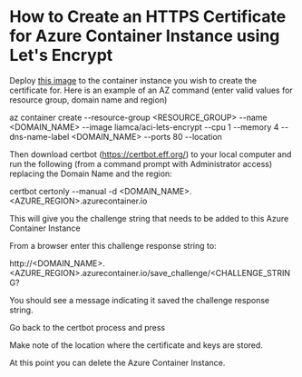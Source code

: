 # How to Create an HTTPS Certificate for Azure Container Instance using Let's Encrypt

Deploy [this image](https://hub.docker.com/repository/docker/liamca/aci-lets-encrypt/general) to the container instance you wish to create the certificate for. Here is an example of an AZ command (enter valid values for resource group, domain name and region)

az container create --resource-group <RESOURCE_GROUP> --name <DOMAIN_NAME> --image liamca/aci-lets-encrypt --cpu 1 --memory 4 --dns-name-label <DOMAIN_NAME> --ports 80 --location

Then download certbot (https://certbot.eff.org/) to your local computer and run the following (from a command prompt with Administrator access) replacing the Domain Name and the region:

certbot certonly --manual -d <DOMAIN_NAME>.<AZURE_REGION>.azurecontainer.io

This will give you the challenge string that needs to be added to this Azure Container Instance

From a browser enter this challenge response string to: 

http://<DOMAIN_NAME>.<AZURE_REGION>.azurecontainer.io/save_challenge/<CHALLENGE_STRING?

You should see a message indicating it saved the challenge response string.

Go back to the certbot process and press

Make note of the location where the certificate and keys are stored.

At this point you can delete the Azure Container Instance.
